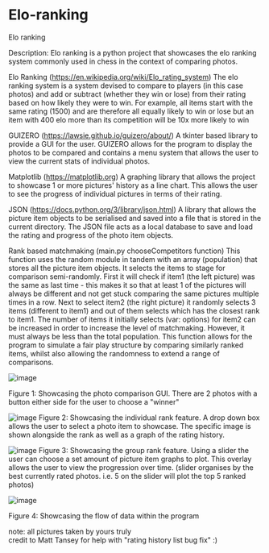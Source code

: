 # Elo-ranking
Elo ranking

Description:
Elo ranking is a python project that showcases the elo ranking system commonly used in chess in the context of comparing photos.

Elo Ranking (https://en.wikipedia.org/wiki/Elo_rating_system)
The elo ranking system is a system devised to compare to players (in this case photos) and add or subtract (whether they win or lose) from their rating based on how likely they were to win.
For example, all items start with the same rating (1500) and are therefore all equally likely to win or lose but an item with 400 elo more than its competition will be 10x more likely to win

GUIZERO (https://lawsie.github.io/guizero/about/) 
A tkinter based library to provide a GUI for the user.
GUIZERO allows for the program to display the photos to be compared and contains a menu system that allows the user to view the current stats of individual photos.

Matplotlib (https://matplotlib.org)
A graphing library that allows the project to showcase 1 or more pictures' history as a line chart.
This allows the user to see the progress of individual pictures in terms of their rating.

JSON (https://docs.python.org/3/library/json.html)
A library that allows the picture item objects to be serialised and saved into a file that is stored in the current directory.
The JSON file acts as a local database to save and load the rating and progress of the photo item objects.

Rank based matchmaking (main.py chooseCompetitors function) This function uses the random module in tandem with an array (population) that stores all the picture item objects. It selects the items to stage for comparison semi-randomly. First it will check if item1 (the left picture) was the same as last time - this makes it so that at least 1 of the pictures will always be different and not get stuck comparing the same pictures multiple times in a row. Next to select item2 (the right picture) it randomly selects 3 items (different to item1) and out of them selects which has the closest rank to item1. The number of items it initially selects (var: options) for item2 can be increased in order to increase the level of matchmaking. However, it must always be less than the total population. This function allows for the program to simulate a fair play structure by comparing similarly ranked items, whilst also allowing the randomness to extend a range of comparisons.

![image](https://user-images.githubusercontent.com/70727546/212165809-a0203582-ae58-4bbc-a13c-6eb95fd56711.jpeg)

Figure 1:
Showcasing the photo comparison GUI. There are 2 photos with a button either side for the user to choose a "winner"


![image](https://user-images.githubusercontent.com/70727546/212144929-02f00922-77dc-4ed1-b7ba-56949357f8c1.jpeg)
Figure 2:
Showcasing the individual rank feature. A drop down box allows the user to select a photo item to showcase. The specific image is shown alongside the rank as well as a graph of the rating history.


![image](https://user-images.githubusercontent.com/70727546/212143839-b99143ff-d743-4034-b4a7-c21365f28369.jpeg)
Figure 3:
Showcasing the group rank feature. Using a slider the user can choose a set amount of picture item graphs to plot. This overlay allows the user to view the progression over time. (slider organises by the best currently rated photos. i.e. 5 on the slider will plot the top 5 ranked photos)

![image](https://user-images.githubusercontent.com/70727546/212163128-df650da2-7fdb-49d0-8919-3681c213fa9c.jpeg)

Figure 4:
Showcasing the flow of data within the program

note: all pictures taken by yours truly  
credit to Matt Tansey for help with "rating history list bug fix" :)
